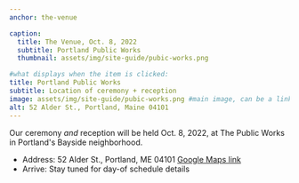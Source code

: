```yaml
---
anchor: the-venue

caption:
  title: The Venue, Oct. 8, 2022
  subtitle: Portland Public Works
  thumbnail: assets/img/site-guide/pubic-works.png

#what displays when the item is clicked:
title: Portland Public Works
subtitle: Location of ceremony + reception
image: assets/img/site-guide/pubic-works.png #main image, can be a link or a file in assets/img/portfolio
alt: 52 Alder St., Portland, Maine 04101
---
```

Our ceremony _and_ reception will be held Oct. 8, 2022, at The Public Works in Portland's Bayside neighborhood.

* Address: 52 Alder St., Portland, ME 04101 [Google Maps link](https://g.page/thepublicworksmaine?share)
* Arrive: Stay tuned for day-of schedule details
